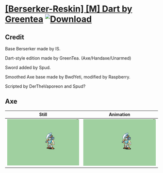 # [\[Berserker-Reskin\] \[M\] Dart by Greentea](./) [![Download](https://img.shields.io/badge/Download--red?style=social&logo=github)](https://minhaskamal.github.io/DownGit/#/home?url=https://github.com/Klokinator/FE-Repo/tree/main/Battle%20Animations%2FInfantry%20-%20(Axe)%20Brigs%2C%20Pirates%2C%20Zerkers%2F%5BBerserker-Reskin%5D%20%5BM%5D%20Dart%20by%20Greentea%2F3.%20Axe%20(Smoothed%20Axe))

## Credit

Base Berserker made by IS.

Dart-style edition made by GreenTea. (Axe/Handaxe/Unarmed)

Sword added by Spud.

Smoothed Axe base made by BwdYeti, modified by Raspberry.

Scripted by DerTheVaporeon and Spud?

## Axe

| Still | Animation |
| :---: | :-------: |
| ![Axe still](./Axe_000.png) | ![Axe animation](./Axe.gif) |
